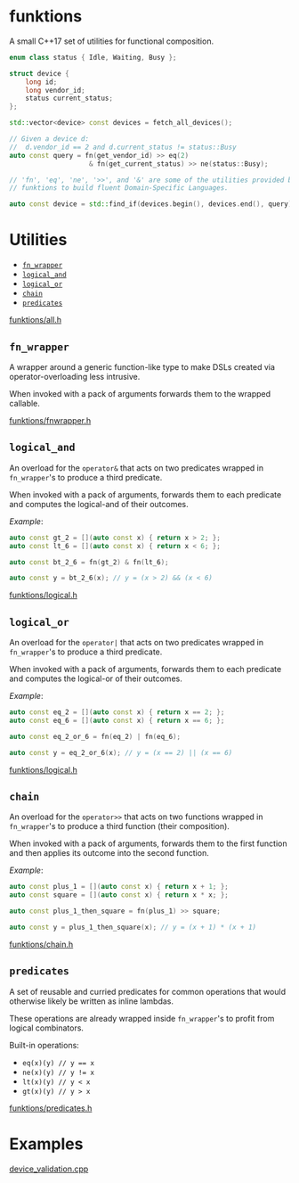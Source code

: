 # funktions

A small C++17 set of utilities for functional composition.

```Cpp
enum class status { Idle, Waiting, Busy };

struct device {
    long id;
    long vendor_id;
    status current_status;
};

std::vector<device> const devices = fetch_all_devices();

// Given a device d:
//  d.vendor_id == 2 and d.current_status != status::Busy
auto const query = fn(get_vendor_id) >> eq(2)
                    & fn(get_current_status) >> ne(status::Busy);

// 'fn', 'eq', 'ne', '>>', and '&' are some of the utilities provided by
// funktions to build fluent Domain-Specific Languages.

auto const device = std::find_if(devices.begin(), devices.end(), query);
```

# Utilities

* [`fn_wrapper`](#fn_wrapper)
* [`logical_and`](#logical_and)
* [`logical_or`](#logical_or)
* [`chain`](#chain)
* [`predicates`](#predicates)

[funktions/all.h](include/funktions/all.h)

## <A name="fn_wrapper"/>`fn_wrapper`

A wrapper around a generic function-like type to make DSLs created via operator-overloading less intrusive.

When invoked with a pack of arguments forwards them to the wrapped callable.

[funktions/fnwrapper.h](include/funktions/fnwrapper.h)

## <A name="logical_and"/>`logical_and`

An overload for the `operator&` that acts on two predicates wrapped in `fn_wrapper`'s to produce a third predicate.

When invoked with a pack of arguments, forwards them to each predicate and computes the logical-and of their outcomes.

*Example*:

```Cpp
auto const gt_2 = [](auto const x) { return x > 2; };
auto const lt_6 = [](auto const x) { return x < 6; };

auto const bt_2_6 = fn(gt_2) & fn(lt_6);

auto const y = bt_2_6(x); // y = (x > 2) && (x < 6)
```

[funktions/logical.h](include/funktions/logical.h)

## <A name="logical_or"/>`logical_or`

An overload for the `operator|` that acts on two predicates wrapped in `fn_wrapper`'s to produce a third predicate.

When invoked with a pack of arguments, forwards them to each predicate and computes the logical-or of their outcomes.

*Example*:

```Cpp
auto const eq_2 = [](auto const x) { return x == 2; };
auto const eq_6 = [](auto const x) { return x == 6; };

auto const eq_2_or_6 = fn(eq_2) | fn(eq_6);

auto const y = eq_2_or_6(x); // y = (x == 2) || (x == 6)
```

[funktions/logical.h](include/funktions/logical.h)

## <A name="chain"/>`chain`

An overload for the `operator>>` that acts on two functions wrapped in `fn_wrapper`'s to produce a third function (their composition).

When invoked with a pack of arguments, forwards them to the first function and then applies its
outcome into the second function.

*Example*:

```Cpp
auto const plus_1 = [](auto const x) { return x + 1; };
auto const square = [](auto const x) { return x * x; };

auto const plus_1_then_square = fn(plus_1) >> square;

auto const y = plus_1_then_square(x); // y = (x + 1) * (x + 1)
```

[funktions/chain.h](include/funktions/chain.h)


## <A name="predicates"/>`predicates`

A set of reusable and curried predicates for common operations that would otherwise likely be written as inline lambdas.

These operations are already wrapped inside `fn_wrapper`'s to profit from logical combinators.

Built-in operations:

* `eq(x)(y) // y == x`
* `ne(x)(y) // y != x`
* `lt(x)(y) // y < x`
* `gt(x)(y) // y > x`

[funktions/predicates.h](include/funktions/predicates.h)

# Examples

[device_validation.cpp](examples/device_validation.cpp)